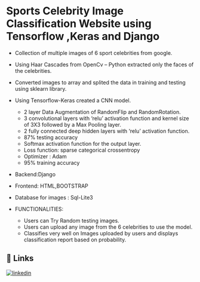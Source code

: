 
# Sports Celebrity Image Classification Website using Tensorflow ,Keras and Django

* Collection of multiple images of 6 sport celebrities from google.
* Using Haar Cascades from OpenCv – Python extracted only the faces of the celebrities.
* Converted images to array and splited the data in training and testing using sklearn library.
* Using Tensorflow-Keras created a CNN model.

     * 2 layer Data Augmentation of RandomFlip and RandomRotation.
    * 3 convolutional layers with ‘relu’ activation function and kernel size of 3X3  followed by a Max Pooling layer.
    * 2 fully connected deep hidden layers with ‘relu’ activation function.
    * 87% testing accuracy
    * Softmax activation function for the output layer.
    * Loss function: sparse categorical crossentropy
    * Optimizer : Adam
    * 95% training accuracy
* Backend:Django
* Frontend: HTML,BOOTSTRAP
* Database for images : Sql-Lite3
* FUNCTIONALITIES:
    * Users can Try Random testing images.
    * Users can upload any image from the 6 celebrities to use the model.
    * Classifies very well on Images uploaded by users and displays classification report based on probability.


## 🔗 Links
[![linkedin](https://img.shields.io/badge/linkedin-0A66C2?style=for-the-badge&logo=linkedin&logoColor=white)](https://www.linkedin.com/in/vivek-chouhan-854055269/)



